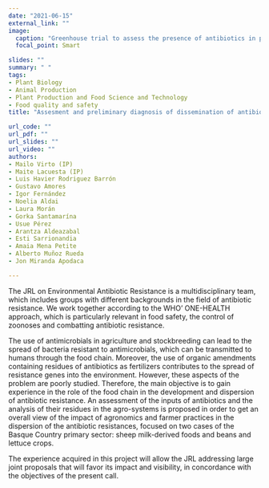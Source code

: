 ```yaml
---
date: "2021-06-15"
external_link: ""
image:
  caption: "Greenhouse trial to assess the presence of antibiotics in pasture soils from cheese farms"
  focal_point: Smart

slides: ""
summary: " "
tags:
- Plant Biology
- Animal Production 
- Plant Production and Food Science and Technology
- Food quality and safety
title: "Assesment and preliminary diagnosis of dissemination of antibiotic resistente genes through the food production chain in the Basque Country"

url_code: ""
url_pdf: ""
url_slides: ""
url_video: ""
authors: 
- Mailo Virto (IP)
- Maite Lacuesta (IP)
- Luis Havier Rodriguez Barrón
- Gustavo Amores
- Igor Fernández
- Noelia Aldai
- Laura Morán
- Gorka Santamarína
- Usue Pérez
- Arantza Aldeazabal
- Esti Sarrionandia
- Amaia Mena Petite
- Alberto Muñoz Rueda
- Jon Miranda Apodaca

---
```


The JRL on Environmental Antibiotic Resistance is a multidisciplinary team, which includes groups with different backgrounds in the field of antibiotic resistance. We work together according to the WHO’ ONE-HEALTH approach, which is particularly relevant in food safety, the control of zoonoses and combatting antibiotic resistance.

The use of antimicrobials in agriculture and stockbreeding can lead to the spread of bacteria resistant to antimicrobials, which can be transmitted to humans through the food chain. Moreover, the use of organic amendments containing residues of antibiotics as fertilizers contributes to the spread of resistance genes into the environment. However, these aspects of the problem are poorly studied. Therefore, the main objective is to gain experience in the role of the food chain in the development and dispersion of antibiotic resistance. An assessment of the inputs of antibiotics and the analysis of their residues in the agro-systems is proposed in order to get an overall view of the impact of agronomics and farmer practices in the dispersion of the antibiotic resistances, focused on two cases of the Basque Country primary sector: sheep milk-derived foods and beans and lettuce crops.

The experience acquired in this project will allow the JRL addressing large joint proposals that will favor its impact and visibility, in concordance with the objectives of the present call.

